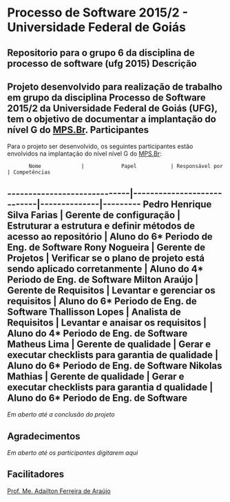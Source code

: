# Processo de Software 2015/2 - Universidade Federal de Goiás
Repositorio para o grupo 6 da disciplina de processo de software (ufg 2015)
Descrição
---------
Projeto desenvolvido para realização de trabalho em grupo da disciplina Processo de Software 2015/2 da Universidade Federal de Goiás (UFG), tem o objetivo de documentar a implantação do nível G do [MPS.Br](http://www.softex.br/mpsbr/).
Participantes
---------
Para o projeto ser desenvolvido, os seguintes participantes estão envolvidos na implantação do nível nível G do [MPS.Br](http://www.softex.br/mpsbr/):

           Nome             |            Papel           | Responsável por | Competências
-----------------------------|----------------------------|--------------|---------
Pedro Henrique Silva Farias    | Gerente de configuração     | Estruturar a estrutura e definir métodos de acesso ao repositório | Aluno do 6* Periodo de Eng. de Software
Rony Nogueira  | Gerente de Projetos    | Verificar se o plano de projeto está sendo aplicado corretanmente     | Aluno do 4* Periodo de Eng. de Software
Milton Araújo   | Gerente de Requisitos          | Levantar e gerenciar os requisitos   | Aluno do 6* Periodo de Eng. de Software
Thallisson Lopes     | Analista de Requisitos | Levantar e anaisar os requisitos     | Aluno do 4* Periodo de Eng. de Software
Matheus Lima          | Gerente de qualidade          | Gerar e executar checklists para garantia de qualidade     | Aluno do 6* Periodo de Eng. de Software
Nikolas Mathias     | Gerente de qualidade | Gerar e executar checklists para garantia d qualidade     | Aluno do 6* Periodo de Eng. de Software
---------
_Em aberto até a conclusão do projeto_

Agradecimentos
---------
_Em aberto até os participantes digitarem aqui_

Facilitadores
---------
[Prof. Me. Adailton Ferreira de Araújo](mailto:adailton@inf.ufg.br)
